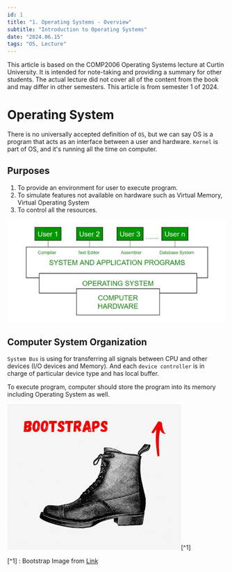 ```yaml
---
id: 1
title: "1. Operating Systems - Overview"
subtitle: "Introduction to Operating Systems"
date: "2024.06.15"
tags: "OS, Lecture"
---
```


This article is based on the COMP2006 Operating Systems lecture at Curtin University. It is intended for note-taking and providing a summary for other students. The actual lecture did not cover all of the content from the book and may differ in other semesters. This article is from semester 1 of 2024.

# Operating System
There is no universally accepted definition of `OS`, but we can say OS is a program that acts as an interface between a user and hardware. `Kernel` is part of OS, and it's running all the time on computer.

## Purposes
1. To provide an environment for user to execute program.
2. To simulate features not available on hardware such as Virtual Memory, Virtual Operating System
3. To control all the resources.

![image](/images/2024-06-16-15-37-14.png)

## Computer System Organization
`System Bus` is using for transferring all signals between CPU and other devices (I/O devices and Memory). And each `device controller` is in charge of particular device type and has local buffer.

To execute program, computer should store the program into its memory including Operating System as well. 

![bootstrap](/images/2024-06-16-18-02-28.png)[^1]


[^1] : Bootstrap Image from [Link](https://uselessetymology.com/2019/11/07/the-origins-of-the-phrase-pull-yourself-up-by-your-bootstraps/)

